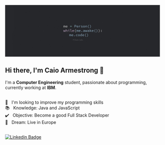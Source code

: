 <img width="auto" src="https://github.com/caioafc/caioafc/blob/master/wallpaper_code.jpg">

## Hi there, I'm Caio Armestrong 👋

I'm a **Computer Engineering** student, passionate about programming, currently working at **IBM**.

<br/> :blue_heart: &nbsp; I'm looking to improve my programming skills
<br/> :books: &nbsp; Knowledge: Java and JavaScript
<br/> :heavy_check_mark: &nbsp; Objective: Become a good Full Stack Developer
<br/> 💭 &nbsp; Dream: Live in Europe

<br/>[![Linkedin Badge](https://img.shields.io/badge/-CaioArmestrong-blue?style=flat-square&logo=Linkedin&logoColor=white&link=https://www.linkedin.com/in/caio-armestrong-6a7255162/)](https://www.linkedin.com/in/caio-armestrong-6a7255162/)
